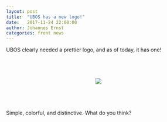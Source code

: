 ```yaml
---
layout: post
title:  "UBOS has a new logo!"
date:   2017-11-24 22:00:00
author: Johannes Ernst
categories: front news
---
```


UBOS clearly needed a prettier logo, and as of today, it has one!


<div style="text-align: center; margin: 70px 0" >
<img src="/images/ubos-160x160.png">
</div>

Simple, colorful, and distinctive. What do you think?
